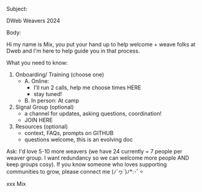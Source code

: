 Subject:

DWeb Weavers 2024

Body:

Hi my name is Mix, you put your hand up to help welcome + weave folks at Dweb and I'm here to help guide you in that process.

What you need to know:
1. Onboarding/ Training (choose one)
    - A. Online:
       - I'll run 2 calls, help me choose times HERE
       - stay tuned!
    - B. In person: At camp
2. Signal Group (optional)
    - a channel for updates, asking questions, coordination!
    - JOIN HERE
3. Resources (optional)
    - context, FAQs, prompts on GITHUB
    - questions welcome, this is an evolving doc


Ask:
I'd love 5-10 more weavers (we have 24 currently = 7 people per weaver group. I want redundancy so we can welcome more people AND keep groups cosy).
If you know someone who loves supporting communities to grow, please connect me (ﾉ´ヮ´)ﾉ*:･ﾟ✧

xxx
Mix


